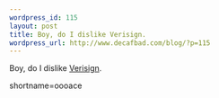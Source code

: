 ```yaml
--- 
wordpress_id: 115
layout: post
title: Boy, do I dislike Verisign.
wordpress_url: http://www.decafbad.com/blog/?p=115
---
```

<p>Boy, do I dislike <a href="http://www.textism.com/article/494/">Verisign</a>.</p>
<!--more-->
shortname=oooace
